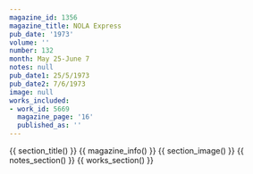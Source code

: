 ```yaml
---
magazine_id: 1356
magazine_title: NOLA Express
pub_date: '1973'
volume: ''
number: 132
month: May 25-June 7
notes: null
pub_date1: 25/5/1973
pub_date2: 7/6/1973
image: null
works_included:
- work_id: 5669
  magazine_page: '16'
  published_as: ''
---
```


{{ section_title() }}
{{ magazine_info() }}
{{ section_image() }}
{{ notes_section() }}
{{ works_section() }}
